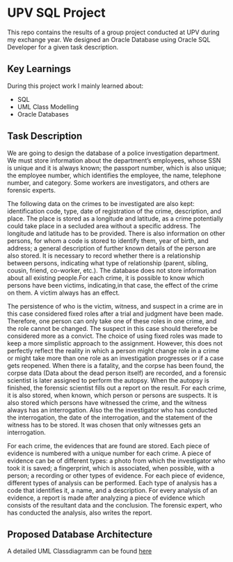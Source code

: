# UPV SQL Project
This repo contains the results of a group project conducted at UPV during my exchange year. We designed an Oracle Database using Oracle SQL Developer for a given task description.

## Key Learnings
During this project work I mainly learned about:
- SQL
- UML Class Modelling
- Oracle Databases

## Task Description
We are going to design the database of a police investigation department. We must store information about the department’s employees, whose SSN is unique and it is always known; the passport number, which is also unique; the employee number, which identifies the employee, the name, telephone number, and category. Some workers are investigators, and others are forensic experts.

The following data on the crimes to be investigated are also kept: identification code, type, date of registration of the crime, description, and place. The place is stored as a longitude and latitude, as a crime potentially
could take place in a secluded area without a specific address. The longitude and latitude has to be provided. There is also information on other persons, for whom a code is stored to identify them, year of birth,
and address; a general description of further known details of the person are also stored. It is necessary to record whether there is a relationship between persons, indicating what type of relationship (parent, sibling, cousin, friend, co-worker, etc.). The database does not store information about all
existing people.For each crime, it is possible to know which persons have been victims, indicating,in that case, the effect of the crime on them. A victim always has an effect.

The persistence of who is the victim, witness, and suspect in a
crime are in this case considered fixed roles after a trial and judgment have been made. Therefore, one person can only take one of these roles in one crime, and the role cannot be changed. The suspect in this case should therefore be considered more as a convict. The choice of using fixed roles was made to keep a more simplistic approach to the assignment. However, this does not perfectly reflect the reality in which a person might change role in a crime or might take more than one role as an investigation progresses or if a case gets reopened. When there is a fatality, and the corpse has been found, the corpse data (Data about the dead person itself) are recorded, and a forensic scientist is later assigned to perform the autopsy. When the
autopsy is finished, the forensic scientist fills out a report on the result. For each crime, it is also stored, when known, which person or persons are suspects. It is also stored which persons have witnessed the crime, and the witness always has an interrogation. Also the the investigator who has conducted the interrogation, the date of the interrogation, and the statement
of the witness has to be stored. It was chosen that only witnesses gets an interrogation.

For each crime, the evidences that are found are stored. Each piece of evidence is numbered with a unique number for each crime. A piece of evidence can be of different types: a photo from which the investigator who took it is saved; a
fingerprint, which is associated, when possible, with a person; a recording or other types of evidence. For each piece of evidence, different types of analysis can be performed. Each type of analysis has a code that identifies it, a name,
and a description. For every analysis of an evidence, a report is made after analyzing a piece of evidence which consists of the resultant data and the conclusion. The forensic expert, who has conducted the analysis, also writes the report.

## Proposed Database Architecture
A detailed UML Classdiagramm can be found [here](https://github.com/phaas44/upv_sql_project/blob/master/docs/Database_Architecture.pdf)

